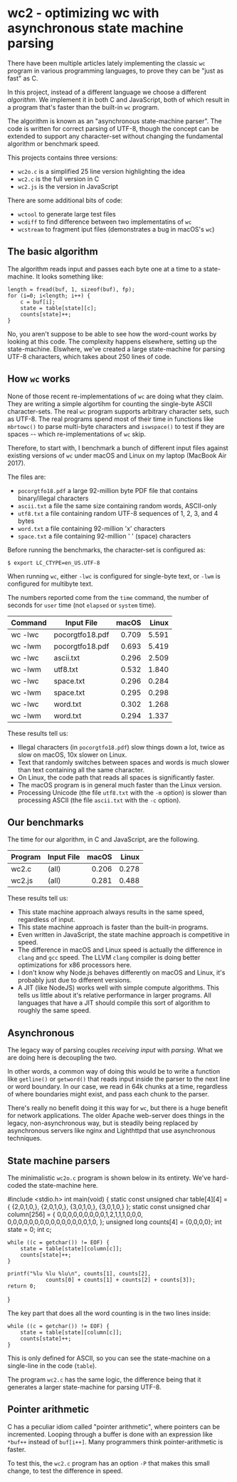 # wc2 - optimizing wc with asynchronous state machine parsing

There have been multiple articles lately implementing the 
classic `wc` program in various programming languages, to
prove they can be "just as fast" as C.

In this project, instead of a different language we choose
a different *algorithm*. We implement it in both C and JavaScript,
both of which result in a program that's faster than the
built-in `wc` program.

The algorithm is known as an "asynchronous state-machine parser".
The code is written for correct parsing of UTF-8, though the concept
can be extended to support any character-set without changing
the fundamental algorithm or benchmark speed.

This projects contains three versions:
* `wc2o.c` is a simplified 25 line version highlighting the idea
* `wc2.c` is the full version in C
* `wc2.js` is the version in JavaScript

There are some additional bits of code:
* `wctool` to generate large test files
* `wcdiff` to find difference between two implementatins of `wc`
* `wcstream` to fragment iput files (demonstrates a bug in macOS's `wc`)


## The basic algorithm

The algorithm reads input and passes each byte one at a time
to a state-machine. It looks something like:

    length = fread(buf, 1, sizeof(buf), fp);
    for (i=0; i<length; i++) {
        c = buf[i];
        state = table[state][c];
        counts[state]++;
    }

No, you aren't suppose to be able to see how the word-count works
by looking at this code. The complexity happens elsewhere, setting
up the state-machine. Elswhere, we've created a large state-machine
for parsing UTF-8 characters, which takes about 250 lines of code.



## How `wc` works

None of those recent re-implementations of `wc` are doing what they claim.
They are writing a simple algortihm for counting the single-byte ASCII
character-sets. The real `wc` program supports arbitrary character
sets, such as UTF-8. The real programs spend most of their time
in functions like `mbrtowc()` to parse multi-byte characters and
`iswspace()` to test if they are spaces -- which re-implementations
of `wc` skip.

Therefore, to start with, I benchmark a bunch of different input files
against existing versions of `wc` under macOS and Linux on my laptop
(MacBook Air 2017).

The files are:
* `pocorgtfo18.pdf` a large 92-million byte PDF file that contains binary/illegal characters
* `ascii.txt` a file the same size containing random words, ASCII-only
* `utf8.txt` a file containing random UTF-8 sequences of 1, 2, 3, and 4 bytes
* `word.txt` a file containing 92-million 'x' characters
* `space.txt` a file containing 92-million ' ' (space) characters

Before running the benchmarks, the character-set is configured as:

    $ export LC_CTYPE=en_US.UTF-8

When running `wc`, either `-lwc` is configured for single-byte text,
or `-lwm` is configured for multibyte text.

The numbers reported come from the `time` command, the number of seconds for
`user` time (not `elapsed` or `system` time).


| Command | Input File    | macOS | Linux |
|---------|---------------|------:|------:|
| wc -lwc |pocorgtfo18.pdf|0.709  | 5.591 |
| wc -lwm |pocorgtfo18.pdf|0.693  | 5.419 |
| wc -lwc |ascii.txt      |0.296  | 2.509 |
| wc -lwm |utf8.txt       |0.532  | 1.840 |
| wc -lwc |space.txt      |0.296  | 0.284 |
| wc -lwm |space.txt      |0.295  | 0.298 |
| wc -lwc |word.txt       |0.302  | 1.268 |
| wc -lwm |word.txt       |0.294  | 1.337 |

These results tell us:

* Illegal characters (in `pocorgtfo18.pdf`) slow things down a lot,
  twice as slow on macOS, 10x slower on Linux.
* Text that randomly switches between spaces and words is much slower
  than text containing all the same character.
* On Linux, the code path that reads all spaces is significantly faster.
* The macOS program is in general much faster than the Linux version.
* Processing Unicode (the file `utf8.txt` with the `-m` option) is slower
  than processing ASCII (the file `ascii.txt` with the `-c` option).

## Our benchmarks

The time for our algorithm, in C and JavaScript, are the following.

| Program | Input File   | macOS | Linux |
|---------|--------------|------:|------:|
| wc2.c   | (all)        |0.206  | 0.278 |
| wc2.js  | (all)        |0.281  | 0.488 |

These results tell us:

* This state machine approach always results in the same speed, regardless
  of input.
* This state machine approach is faster than the built-in programs.
* Even written in JavaScript, the state machine approach is competitive in speed.
* The difference in macOS and Linux speed is actually the difference in `clang` and `gcc`
  speed. The LLVM `clang` compiler is doing better optimizations for x86 processors here.
* I don't know why Node.js behaves differently on macOS and Linux, it's probably just
  due to different versions.
* A JIT (like NodeJS) works well with simple compute algorithms. This tells
  us little about it's relative performance in larger programs. All languages
  that have a JIT should compile this sort of algorithm to roughly the same
  speed.

## Asynchronous

The legacy way of parsing couples *receiving input* with *parsing*. What we
are doing here is decoupling the two.

In other words, a common way of doing this would be to write a function
like `getline()` or `getword()` that reads input inside the parser to the next
line or word boundary. In our case, we read in 64k chunks at a time, regardless
of where boundaries might exist, and pass each chunk to the parser.

There's really no benefit doing it this way for `wc`, but there is a huge
benefit for network applications. The older Apache web-server does things
in the legacy, non-asynchronous way, but is steadily being replaced by
asynchronous servers like nginx and Lighthttpd that use asynchronous
techniques.

## State machine parsers

The minimalistic `wc2o.c` program is shown below in its entirety. We've hard-coded the
state-machine here.

#include <stdio.h>
int main(void)
{
    static const unsigned char table[4][4] = {
        {2,0,1,0,}, {2,0,1,0,}, {3,0,1,0,},  {3,0,1,0,}
    };
    static const unsigned char column[256] = {
        0,0,0,0,0,0,0,0,0,1,2,1,1,1,0,0,0,
        0,0,0,0,0,0,0,0,0,0,0,0,0,0,0,1,0,
    };
    unsigned long counts[4] = {0,0,0,0};
    int state = 0;
    int c;

    while ((c = getchar()) != EOF) {
        state = table[state][column[c]];
        counts[state]++;
    }

    printf("%lu %lu %lu\n", counts[1], counts[2], 
                counts[0] + counts[1] + counts[2] + counts[3]);
    return 0;
}

The key part that does all the word counting is in the two lines inside:

    while ((c = getchar()) != EOF) {
        state = table[state][column[c]];
        counts[state]++;
    }

This is only defined for ASCII, so you can see the state-machine on a
single-line in the code (`table`).

The program `wc2.c` has the same logic, the difference being that it 
generates a larger state-machine for parsing UTF-8.


## Pointer arithmetic

C has a peculiar idiom called "pointer arithmetic", where pointers can
be incremented. Looping through a buffer is done with an expression like
`*buf++` instead of `buf[i++]`. Many programmers think pointer-arithmetic
is faster.

To test this, the `wc2.c` program has an option `-P` that makes this
small change, to test the difference in speed.


